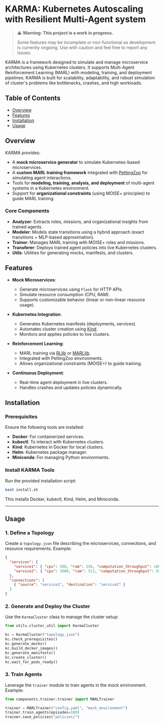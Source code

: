 # KARMA: Kubernetes Autoscaling with Resilient Multi-Agent system 

> ⚠️ **Warning: This project is a work in progress.**
>
> Some features may be incomplete or non-functional as development is currently ongoing. Use with caution and feel free to report any issues.


KARMA is a framework designed to simulate and manage microservice architectures using Kubernetes clusters. It supports Multi-Agent Reinforcement Learning (MARL) with modeling, training, and deployment pipelines. KARMA is built for scalability, adaptability, and robust simulation of cluster's problems like bottlenecks, crashes, and high workloads.


## **Table of Contents**
- [Overview](#overview)
- [Features](#features)
- [Installation](#installation)
- [Usage](#usage)


## **Overview**

KARMA provides:
- A **mock microservice generator** to simulate Kubernetes-based microservices.
- A **custom MARL training framework** integrated with [PettingZoo](https://www.pettingzoo.ml/) for simulating agent interactions.
- Tools for **modeling, training, analysis, and deployment** of multi-agent systems in a Kubernetes environment.
- Support for **organizational constraints** (using MOISE+ principles) to guide MARL training.

### Core Components
- **Analyzer**: Extracts roles, missions, and organizational insights from trained agents.
- **Modeler**: Models state transitions using a hybrid approach (exact transitions + MLP-based approximation).
- **Trainer**: Manages MARL training with MOISE+ roles and missions.
- **Transferer**: Deploys trained agent policies into live Kubernetes clusters.
- **Utils**: Utilities for generating mocks, manifests, and clusters.


## **Features**

- **Mock Microservices**:
  - Generate microservices using `Flask` for HTTP APIs.
  - Simulate resource consumption (CPU, RAM).
  - Supports customizable behavior (linear or non-linear resource usage).

- **Kubernetes Integration**:
  - Generates Kubernetes manifests (deployments, services).
  - Automates cluster creation using [Kind](https://kind.sigs.k8s.io/).
  - Monitors and applies policies to live clusters.

- **Reinforcement Learning**:
  - MARL training via [RLlib](https://docs.ray.io/en/latest/rllib.html) or [MARLlib](https://github.com/Replicable-MARL/MARLlib).
  - Integrated with PettingZoo environments.
  - Allows organizational constraints (MOISE+) to guide training.

- **Continuous Deployment**:
  - Real-time agent deployment in live clusters.
  - Handles crashes and updates policies dynamically.


## **Installation**

### Prerequisites
Ensure the following tools are installed:
- **Docker**: For containerized services.
- **kubectl**: To interact with Kubernetes clusters.
- **Kind**: Kubernetes in Docker for local clusters.
- **Helm**: Kubernetes package manager.
- **Miniconda**: For managing Python environments.

### Install KARMA Tools
Run the provided installation script:
```bash
bash install.sh
```
This installs Docker, kubectl, Kind, Helm, and Miniconda.

---

## **Usage**

### 1. Define a Topology
Create a `topology.json` file describing the microservices, connections, and resource requirements. Example:
```json
{
  "services": {
    "service1": { "cpu": 500, "ram": 256, "computation_throughput": 100 },
    "service2": { "cpu": 1000, "ram": 512, "computation_throughput": 50 }
  },
  "connections": [
    { "source": "service1", "destination": "service2" }
  ]
}
```

### 2. Generate and Deploy the Cluster
Use the `KarmaCluster` class to manage the cluster setup:
```python
from utils.cluster_util import KarmaCluster

kc = KarmaCluster("topology.json")
kc.check_prerequisites()
kc.generate_mocks()
kc.build_docker_images()
kc.generate_manifests()
kc.create_cluster()
kc.wait_for_pods_ready()
```

### 3. Train Agents
Leverage the `trainer` module to train agents in the mock environment. Example:
```python
from components.trainer.trainer import MARLTrainer

trainer = MARLTrainer("config.yaml", "mock_environment")
trainer.train_agents(episodes=100)
trainer.save_policies("policies/")
```
